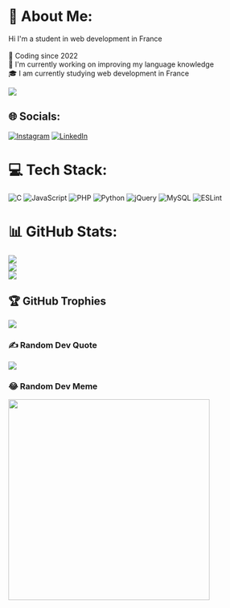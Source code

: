 # 💫 About Me:
Hi I'm a student in web development in France<br><br>👾 Coding since 2022<br>📍 I'm currently working on improving my language knowledge<br>🎓 I am currently studying web development in France<br>

[![](https://visitcount.itsvg.in/api?id=Coding-Diligence&icon=5&color=3)](https://visitcount.itsvg.in)
## 🌐 Socials:
[![Instagram](https://img.shields.io/badge/Instagram-%23E4405F.svg?logo=Instagram&logoColor=white)](https://www.instagram.com/kilian_psd/) [![LinkedIn](https://img.shields.io/badge/LinkedIn-%230077B5.svg?logo=linkedin&logoColor=white)](https://www.linkedin.com/in/kilian-poussard-599470296/) 

# 💻 Tech Stack:
![C](https://img.shields.io/badge/c-%2300599C.svg?style=flat&logo=c&logoColor=white) ![JavaScript](https://img.shields.io/badge/javascript-%23323330.svg?style=flat&logo=javascript&logoColor=%23F7DF1E) ![PHP](https://img.shields.io/badge/php-%23777BB4.svg?style=flat&logo=php&logoColor=white) ![Python](https://img.shields.io/badge/python-3670A0?style=flat&logo=python&logoColor=ffdd54) ![jQuery](https://img.shields.io/badge/jquery-%230769AD.svg?style=flat&logo=jquery&logoColor=white) ![MySQL](https://img.shields.io/badge/mysql-%2300000f.svg?style=flat&logo=mysql&logoColor=white) ![ESLint](https://img.shields.io/badge/ESLint-4B3263?style=flat&logo=eslint&logoColor=white)
# 📊 GitHub Stats:
![](https://github-readme-stats.vercel.app/api?username=Coding-Diligence&theme=dark&hide_border=false&include_all_commits=true&count_private=false)<br/>
![](https://github-readme-streak-stats.herokuapp.com/?user=Coding-Diligence&theme=dark&hide_border=false)<br/>
![](https://github-readme-stats.vercel.app/api/top-langs/?username=Coding-Diligence&theme=dark&hide_border=false&include_all_commits=true&count_private=false&layout=compact)

## 🏆 GitHub Trophies
![](https://github-profile-trophy.vercel.app/?username=Coding-Diligence&theme=darkhub&no-frame=false&no-bg=false&margin-w=4)

### ✍️ Random Dev Quote
![](https://quotes-github-readme.vercel.app/api?type=horizontal&theme=dark)

### 😂 Random Dev Meme
<img src='https://randommeme-five.vercel.app/' style="height: 400px;"/>

